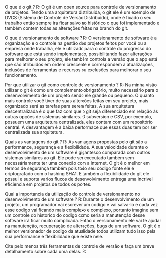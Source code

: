 O que é o git ?
R: O git é um open source para controle de versionamento de projetos. Tendo uma arquitetura distribuida, o git ele é um exemplo de DVCS (Sistema de Controle de Versão Distribuído), onde é fixado o seu trabalho então sempre ira ficar salvo no histórico o que foi implementado e também contem todas as alterações feitas na branch do git.

O que é versionamento de software ?
R: O versionamento de software é a organização e o controle na gestão dos projetos feitos por você ou a empresa onde trabalha, ele é utilizado para o controle do progresso do software que está sendo implementado, possibilitando fazer alterações para melhorar o seu projeto, ele também controla a versão que o app está que são atribuidos em ordem crescente e correspondem a atualizações, inclusões de ferramentas e recursos ou exclusões para melhorar o seu funcionamento. 

Por que utilizar o git como controle de versionamento ?
R: Na minha visão utilizar o git é como um complemento obrigatório, muito necessário para o desenvolvimento de um projeto sendo ele grande ou pequeno. O quanto mais controle você tiver de suas alterções feitas em seu projeto, mais organizado será as tarefas para serem feitas. A sua arquitetura descentralizada é o que faz com que o git seja diferenciado em relação às outras opções de sistemas similares. O subversion e CSV, por exemplo, possuem uma arquitetura centralizada, eles contam com um repositório central. A desvantagem é a baixa performace que essas duas tem por ser centralizada sua arquitetura.

Quais as vantagens do git ?
R: As vantagens propostas pelo git são a performance, segurança e a flexibilidade. A sua velocidade durante o desenvolvimento de um software é gigantesco comparada com outros sistemas similares ao git. Ele pode ser executado também sem necessáriamente ter uma conexão com a internet. O git é o melhor em termos de segurança também pois todo seu codigo fonte ele é criptografado com o hashing SHA1. E também a flexibilidade do git ele possui e suporta varios fluxos de desenvolvimento entrega uma incrivel eficiencia em projetos de todos os portes.

Qual a importancia da utilização do controle de versionamento no desenvolvimento de um software ?
R: Durante o desenvolvimento de um projeto, um programador vai escrever um codigo e vai salva-lo e cada vez esse codigo vai ficando mais complexo e complexo, portanto imagine sem um controle do historico do codigo como seria a manutenção desse software irá ficar muito complicada. Então o versionamento ele vai te ajudar na manutenção, recuperação de alterações, bugs de um software. O git é o melhor versionador de codigo da atualidade todos utilizam tudo isso pela sua performance e flexibilidade que existe nele.

Cite pelo menos três ferramentas de controle de versão e faça um breve detalhamento sobre cada uma delas.
R: 
